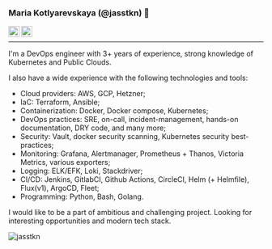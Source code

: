 ### Maria Kotlyarevskaya (@jasstkn) 👋

<a href="https://www.linkedin.com/in/maria-kotlyarevskaya/">
  <img align="left" alt="Maria's LinkedIN" width="22px" src="https://raw.githubusercontent.com/peterthehan/peterthehan/master/assets/linkedin.svg" />
</a>
<a href="https://mariarti0644.medium.com">
  <img align="left" alt="Maria's medium profile" width="22px" src="https://camo.githubusercontent.com/a583b5ce3b463c784cb87592b3da7b9b9d014d7a16adfff04b91cb1452ae4ca2/68747470733a2f2f6564656e742e6769746875622e696f2f537570657254696e7949636f6e732f696d616765732f7376672f6d656469756d2e737667" />
</a>
<br>

---


I'm a DevOps engineer with 3+ years of experience, strong knowledge of Kubernetes and Public Clouds.

I also have a wide experience with the following technologies and tools:
- Cloud providers: AWS, GCP, Hetzner;
- IaC: Terraform, Ansible;
- Containerization: Docker, Docker compose, Kubernetes;
- DevOps practices: SRE, on-call, incident-management, hands-on documentation, DRY code, and many more;
- Security: Vault, docker security scanning, Kubernetes security best-practices;
- Monitoring: Grafana, Alertmanager, Prometheus + Thanos, Victoria Metrics, various exporters;
- Logging: ELK/EFK, Loki, Stackdriver;
- CI/CD: Jenkins, GitlabCI, Github Actions, CircleCI, Helm (+ Helmfile), Flux(v1), ArgoCD, Fleet;
- Programming: Python, Bash, Golang.

I would like to be a part of ambitious and challenging project. Looking for interesting opportunities and modern tech stack.  

<p>&nbsp;<img align="left" src="https://github-readme-stats.vercel.app/api?username=jasstkn&show_icons=true&hide_title=true" alt="jasstkn" /></p>

<!--
**Jasstkn/Jasstkn** is a ✨ _special_ ✨ repository because its `README.md` (this file) appears on your GitHub profile.

Here are some ideas to get you started:

- 🔭 I’m currently working on ...
- 🌱 I’m currently learning ...
- 👯 I’m looking to collaborate on ...
- 🤔 I’m looking for help with ...
- 💬 Ask me about ...
- 📫 How to reach me: ...
- 😄 Pronouns: ...
- ⚡ Fun fact: ...
-->
